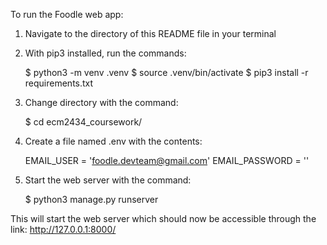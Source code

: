To run the Foodle web app:

1. Navigate to the directory of this README file in your terminal
2. With pip3 installed, run the commands:
   
   $ python3 -m venv .venv
   $ source .venv/bin/activate
   $ pip3 install -r requirements.txt

3. Change directory with the command:
   
   $ cd ecm2434_coursework/

4. Create a file named .env with the contents:
   
   EMAIL_USER = 'foodle.devteam@gmail.com'
   EMAIL_PASSWORD = '<Password provided in client docs>'

5. Start the web server with the command:

    $ python3 manage.py runserver

This will start the web server which should now be accessible through the link: http://127.0.0.1:8000/
